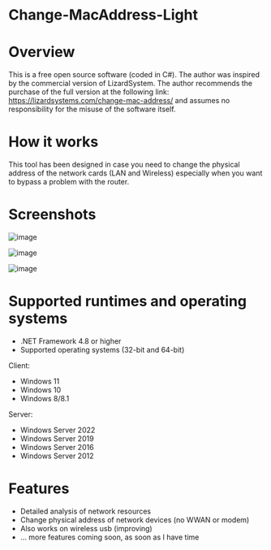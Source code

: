 # Change-MacAddress-Light

# Overview

This is a free open source software (coded in C#). The author was inspired by the commercial version of LizardSystem. 
The author recommends the purchase of the full version at the following link: https://lizardsystems.com/change-mac-address/ and assumes no responsibility for the misuse of the software itself.
# How it works
This tool has been designed in case you need to change the physical address of the network cards 
(LAN and Wireless) especially when you want to bypass a problem with the router.
# Screenshots
![image](https://github.com/Roy1969/Change-MacAddress-Light/assets/130230483/9dc9b9c9-8ae4-46bc-902b-d66dbd6cb68c)

![image](https://github.com/Roy1969/Change-MacAddress-Light/assets/130230483/b2cc3047-2b71-4de3-af87-a98540ea481f)

![image](https://github.com/Roy1969/Change-MacAddress-Light/assets/130230483/0ebc5a66-bcd1-4b0b-ad81-fe0fe2a0327e)

# Supported runtimes and operating systems

 - .NET Framework 4.8 or higher
 - Supported operating systems (32-bit and 64-bit)

Client:
 - Windows 11
 - Windows 10
 - Windows 8/8.1

Server:
 - Windows Server 2022
 - Windows Server 2019
 - Windows Server 2016
 - Windows Server 2012

# Features

 - Detailed analysis of network resources
 - Change physical address of network devices (no WWAN or modem)
 - Also works on wireless usb (improving)
 - ... more features coming soon, as soon as I have time
